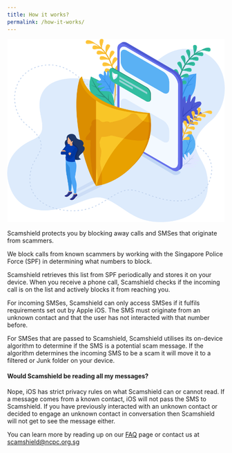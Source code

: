 ```yaml
---
title: How it works?
permalink: /how-it-works/
---
```


![Scamshield protecting you from scam](/images/Illustration-splash-hero.png)

Scamshield protects you by blocking away calls and SMSes that originate from scammers. 

We block calls from known scammers by working with the Singapore Police Force (SPF) in determining what numbers to block.  

Scamshield retrieves this list from SPF periodically and stores it on your device. When you receive a phone call, Scamshield checks if the incoming call is on the list and actively blocks it from reaching you.

For incoming SMSes, Scamshield can only access SMSes if it fulfils requirements set out by Apple iOS. The SMS must originate from an unknown contact and that the user has not interacted with that number before. 

For SMSes that are passed to Scamshield, Scamshield utilises its on-device algorithm to determine if the SMS is a potential scam message. If the algorithm determines the incoming SMS to be a scam it will move it to a filtered or Junk folder on your device.

#### Would Scamshield be reading all my messages?
Nope, iOS has strict privacy rules on what Scamshield can or cannot read. If a message comes from a known contact, iOS will not pass the SMS to Scamshield. If you have previously interacted with an unknown contact or decided to engage an unknown contact in conversation then Scamshield will not get to see the message either.

You can learn more by reading up on our [FAQ](/faq) page or contact us at [scamshield@ncpc.org.sg](mailto:scamshield@ncpc.org.sg)
